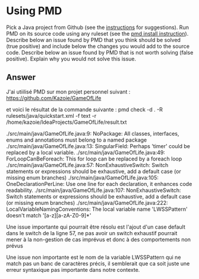 # Using PMD

Pick a Java project from Github (see the [instructions](../sujet.md) for suggestions). Run PMD on its source code using any ruleset (see the [pmd install instruction](./pmd-help.md)). Describe below an issue found by PMD that you think should be solved (true positive) and include below the changes you would add to the source code. Describe below an issue found by PMD that is not worth solving (false positive). Explain why you would not solve this issue.

## Answer

J'ai utiilisé PMD sur mon projet personnel suivant :
https://github.com/Kazoie/GameOfLife

et voici le résultat de la commande suivante :
pmd check -d . -R rulesets/java/quickstart.xml -f text -r /home/kazoie/IdeaProjects/GameOfLife/result.txt

./src/main/java/GameOfLife.java:9:	NoPackage:	All classes, interfaces, enums and annotations must belong to a named package
./src/main/java/GameOfLife.java:13:	SingularField:	Perhaps 'timer' could be replaced by a local variable.
./src/main/java/GameOfLife.java:49:	ForLoopCanBeForeach:	This for loop can be replaced by a foreach loop
./src/main/java/GameOfLife.java:57:	NonExhaustiveSwitch:	Switch statements or expressions should be exhaustive, add a default case (or missing enum branches)
./src/main/java/GameOfLife.java:105:	OneDeclarationPerLine:	Use one line for each declaration, it enhances code readability.
./src/main/java/GameOfLife.java:107:	NonExhaustiveSwitch:	Switch statements or expressions should be exhaustive, add a default case (or missing enum branches)
./src/main/java/GameOfLife.java:222:	LocalVariableNamingConventions:	The local variable name 'LWSSPattern' doesn't match '[a-z][a-zA-Z0-9]*'

Une issue importante qui pourrait être résolu est l'ajout d'un case default dans le switch de la ligne 57, ne pas avoir un switch exhaustif pourrait mener
à la non-gestion de cas imprévus et donc à des comportements non prévus

Une issue non importante est le nom de la variable LWSSPattern qui ne match pas un banc de caractères précis, il semblerait que ca soit juste une erreur
syntaxique pas importante dans notre contexte.


